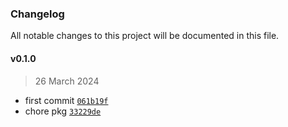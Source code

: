 ### Changelog

All notable changes to this project will be documented in this file. 

#### v0.1.0

> 26 March 2024

- first commit [`061b19f`](https://github.com/zumerlab/zumerbox-npm-init/commit/061b19f50ddbd42d1f5ba8cbc05540cabef37c08)
- chore pkg [`33229de`](https://github.com/zumerlab/zumerbox-npm-init/commit/33229dec819f927b3751d73a7c11e54542519e13)
